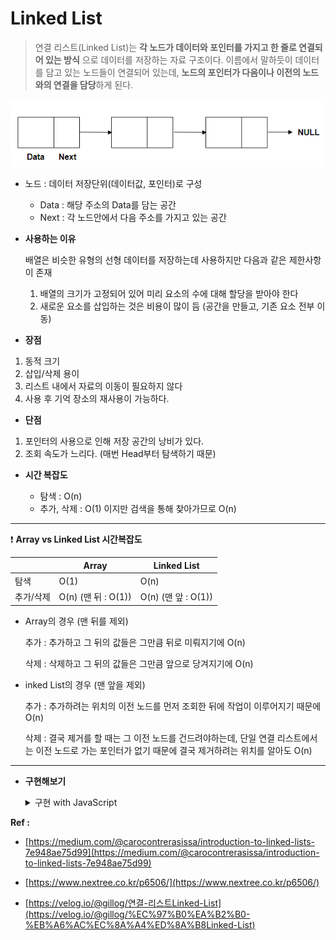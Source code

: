 # Linked List

> 연결 리스트(Linked List)는 **각 노드가 데이터와 포인터를 가지고 한 줄로 연결되어 있는 방식**
> 으로 데이터를 저장하는 자료 구조이다.
> 이름에서 말하듯이 데이터를 담고 있는 노드들이 연결되어 있는데, **노드의 포인터가 다음이나 이전의 노드와의 연결을 담당**하게 된다.

<img src="Linked-List-images/Untitled.png" width="500" >

- 노드 : 데이터 저장단위(데이터값, 포인터)로 구성

  - Data : 해당 주소의 Data를 담는 공간
  - Next : 각 노드안에서 다음 주소를 가지고 있는 공간

- **사용하는 이유**

  배열은 비슷한 유형의 선형 데이터를 저장하는데 사용하지만 다음과 같은 제한사항이 존재

  1. 배열의 크기가 고정되어 있어 미리 요소의 수에 대해 할당을 받아야 한다
  2. 새로운 요소를 삽입하는 것은 비용이 많이 듬 (공간을 만들고, 기존 요소 전부 이동)

- **장점**

1. 동적 크기
2. 삽입/삭제 용이
3. 리스트 내에서 자료의 이동이 필요하지 않다
4. 사용 후 기억 장소의 재사용이 가능하다.

- **단점**

1. 포인터의 사용으로 인해 저장 공간의 낭비가 있다.
2. 조회 속도가 느리다. (매번 Head부터 탐색하기 때문)

- **시간 복잡도**

  - 탐색 : O(n)
  - 추가, 삭제 : O(1) 이지만 검색을 통해 찾아가므로 O(n)

---

❗ **Array vs Linked List 시간복잡도**

|           | Array               | Linked List         |
| --------- | ------------------- | ------------------- |
| 탐색      | O(1)                | O(n)                |
| 추가/삭제 | O(n) (맨 뒤 : O(1)) | O(n) (맨 앞 : O(1)) |

- Array의 경우 (맨 뒤를 제외)

  추가 : 추가하고 그 뒤의 값들은 그만큼 뒤로 미뤄지기에 O(n)

  삭제 : 삭제하고 그 뒤의 값들은 그만큼 앞으로 당겨지기에 O(n)

- inked List의 경우 (맨 앞을 제외)

  추가 : 추가하려는 위치의 이전 노드를 먼저 조회한 뒤에 작업이 이루어지기 때문에 O(n)

  삭제 : 결국 제거를 할 때는 그 이전 노드를 건드려야하는데, 단일 연결 리스트에서는 이전 노드로 가는 포인터가 없기 때문에 결국 제거하려는 위치를 알아도 O(n)

---

- **구현해보기**
  <details>
  <summary>구현 with JavaScript</summary>

  ```jsx
  // Node() : 데이터 저장단위(데이터값, 포인터)로 구성
  function Node(data) {
    this.data = data;
    this.next = null;
  }

  // LinkedList() : head와 length를 가지고 있는 객체
  function LinkedList() {
    this.head = null;
    this.length = 0;
  }

  // size() : 연결 리스트 내 노드 개수 확인
  LinkedList.prototype.size = function () {
    return this.length;
  };

  // isEmpty() : 객체 내 노드 존재 여부 파악
  LinkedList.prototype.isEmpty = function () {
    return this.length === 0;
  };

  // printNode() : 노드 출력
  LinkedList.prototype.printNode = function () {
    for (let node = this.head; node != null; node = node.next) {
      process.stdout.write(`${node.data} -> `);
    }
    console.log("null");
  };

  // append() : 연결 리스트 가장 끝에 노드 추가
  LinkedList.prototype.append = function (value) {
    let node = new Node(value);
    current = this.head;

    if (this.head === null) {
      this.head = node;
    } else {
      while (current.next != null) {
        current = current.next;
      }
      current.next = node;
    }
    this.length++;
  };

  // insert() : position 위치에 노드 추가
  LinkedList.prototype.insert = function (value, position = 0) {
    if (position < 0 || position > this.length) {
      return false;
    }

    let node = new Node(value),
      current = this.head,
      index = 0,
      prev;

    if (position === 0) {
      node.next = current;
      this.head = node;
    } else {
      while (index++ < position) {
        prev = current;
        current = current.next;
      }

      node.next = current;
      prev.next = node;
    }
    this.length++;

    return true;
  };

  // remove() : value 데이터를 찾아 노드 삭제
  LinkedList.prototype.remove = function (value) {
    let current = this.head,
      prev;

    while (current.data != value && current.next != null) {
      prev = current;
      current = current.next;
    }

    if (current.data != value) {
      return null;
    }

    if (current === this.head) {
      this.head = current.next;
    } else {
      prev.next = current.next;
    }

    this.length--;

    return current.data;
  };

  // removeAt() : position 위치 노드 삭제
  LinkedList.prototype.removeAt = function (position = 0) {
    if (position < 0 || position >= this.length) {
      return null;
    }

    let current = this.head,
      index = 0,
      prev;

    if (position === 0) {
      this.head = current.next;
    } else {
      while (index++ < position) {
        prev = current;
        current = current.next;
      }

      prev.next = current.next;
    }

    this.length--;

    return current.data;
  };

  // indexOf(): value 값을 갖는 노드 위치 반환
  LinkedList.prototype.indexOf = function (value) {
    let current = this.head,
      index = 0;

    while (current != null) {
      if (current.data === value) {
        return index;
      }

      index++;
      current = current.next;
    }

    return -1;
  };

  // remove2(): indexOf + removeAt = remove
  LinkedList.prototype.remove2 = function (value) {
    let index = this.indexOf(value);
    return this.removeAt(index);
  };
  ```

    </details>

**Ref :**

- [https://medium.com/@carocontrerasissa/introduction-to-linked-lists-7e948ae75d99](https://medium.com/@carocontrerasissa/introduction-to-linked-lists-7e948ae75d99)

- [https://www.nextree.co.kr/p6506/](https://www.nextree.co.kr/p6506/)

- [https://velog.io/@gillog/연결-리스트Linked-List](https://velog.io/@gillog/%EC%97%B0%EA%B2%B0-%EB%A6%AC%EC%8A%A4%ED%8A%B8Linked-List)
